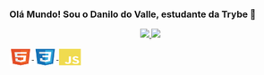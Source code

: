 ### Olá Mundo! Sou o Danilo do Valle, estudante da Trybe 👋



<div align="center">
  <a href="https://github.com/danilo62d">
  <img height="170em" src="https://github-readme-stats.vercel.app/api?username=danilo62d&show_icons=true&theme=highcontrast&include_all_commits=true&count_private=true"/>
  <img height="170em" src="https://github-readme-stats.vercel.app/api/top-langs/?username=danilo62d&layout=compact&langs_count=7&theme=highcontrast"/>
</div>
<div style="display: inline_block"><br>
  <img align="center" alt="Rafa-HTML" height="30" width="40" src="https://raw.githubusercontent.com/devicons/devicon/master/icons/html5/html5-original.svg">
  <img align="center" alt="Rafa-CSS" height="30" width="40" src="https://raw.githubusercontent.com/devicons/devicon/master/icons/css3/css3-original.svg">
  <img align="center" alt="Rafa-Js" height="30" width="40" src="https://raw.githubusercontent.com/devicons/devicon/master/icons/javascript/javascript-plain.svg">

 
</div>



